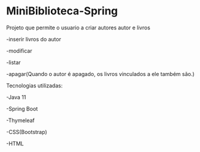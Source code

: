 # MiniBiblioteca-Spring

Projeto que permite o usuario a criar autores autor e livros 

  -inserir livros do autor
  
  -modificar
  
  -listar
  
  -apagar(Quando o autor é apagado, os livros vinculados a ele também são.)
  

Tecnologias utilizadas:

  -Java 11
  
  -Spring Boot
  
  -Thymeleaf
  
  -CSS(Bootstrap)
  
  -HTML
  
